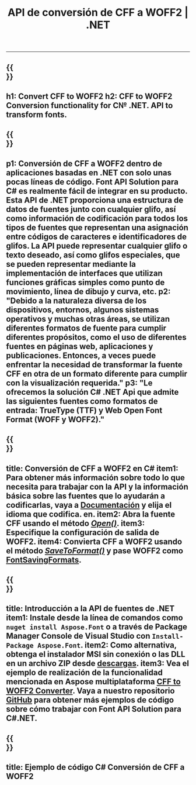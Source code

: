 ﻿---
translation: true
template: /_templates/conversion-child-net.md
title: API de conversión de CFF a WOFF2 | .NET
description: Convierta CFF a WOFF2 usando la API .NET en Windows. Integre esta función nativa de conversión de fuentes CFF a WOFF2 en su propia solución.
keywords: cff a woff2 api, solución cff2woff2, cff a woff2 net
url: /net/conversion/cff-to-woff2/
family: font
platformtag: net
feature: conversion
otherformats: TTF WOFF
---

---
{{<section banner>}}
---
h1: Convert CFF to WOFF2
h2: CFF to WOFF2 Conversion functionality for C№ .NET. API to transform fonts.
---

{{<section overview>}}
---
p1: Conversión de CFF a WOFF2 dentro de aplicaciones basadas en .NET con solo unas pocas líneas de código. Font API Solution para С# es realmente fácil de integrar en su producto. Esta API de .NET proporciona una estructura de datos de fuentes junto con cualquier glifo, así como información de codificación para todos los tipos de fuentes que representan una asignación entre códigos de caracteres e identificadores de glifos. La API puede representar cualquier glifo o texto deseado, así como glifos especiales, que se pueden representar mediante la implementación de interfaces que utilizan funciones gráficas simples como punto de movimiento, línea de dibujo y curva, etc.
p2: "Debido a la naturaleza diversa de los dispositivos, entornos, algunos sistemas operativos y muchas otras áreas, se utilizan diferentes formatos de fuente para cumplir diferentes propósitos, como el uso de diferentes fuentes en páginas web, aplicaciones y publicaciones. Entonces, a veces puede enfrentar la necesidad de transformar la fuente CFF en otra de un formato diferente para cumplir con la visualización requerida."
p3: "Le ofrecemos la solución С# .NET Api que admite las siguientes fuentes como formatos de entrada: TrueType (TTF) y Web Open Font Format (WOFF y WOFF2)."
---

{{<section feature1>}}
---
title: Conversión de CFF a WOFF2 en C#
item1: Para obtener más información sobre todo lo que necesita para trabajar con la API y la información básica sobre las fuentes que lo ayudarán a codificarlas, vaya a [Documentación](https://docs.aspose.com/font/) y elija el idioma que codifica. en.
item2: Abra la fuente CFF usando el método [*Open()*](https://reference.aspose.com/font/net/aspose.font/font/methods/open/index).
item3: Especifique la configuración de salida de WOFF2.
item4: Convierta CFF a WOFF2 usando el método [*SaveToFormat()*](https://reference.aspose.com/font/net/aspose.font/font/methods/savetoformat) y pase WOFF2 como [FontSavingFormats](https://reference.aspose.com/font/net/aspose.font/fontsavingformats).
---

{{<section feature2>}}
---
title: Introducción a la API de fuentes de .NET
item1: Instale desde la línea de comandos como ```nuget install Aspose.Font``` o a través de Package Manager Console de Visual Studio con ```Install-Package Aspose.Font```.
item2: Como alternativa, obtenga el instalador MSI sin conexión o las DLL en un archivo ZIP desde [descargas](https://downloads.aspose.com/font/net).
item3: Vea el ejemplo de realización de la funcionalidad mencionada en Aspose  multiplataforma [CFF to WOFF2 Converter](https://products.aspose.app/font/conversion/cff-to-woff2). Vaya a nuestro repositorio [GitHub](https://github.com/aspose-font/Aspose.Font-Documentation/tree/master/net-examples) para obtener más ejemplos de código sobre cómo trabajar con Font API Solution para C#.NET.
---

{{<section codeexample>}}
---
title: Ejemplo de código C# Conversión de CFF a WOFF2
---